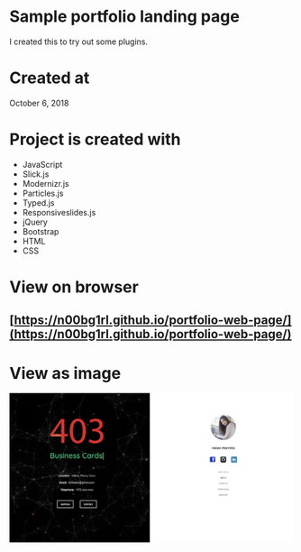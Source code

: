 # Sample portfolio landing page

I created this to try out some plugins.

# Created at

October 6, 2018

# Project is created with

* JavaScript
* Slick.js
* Modernizr.js
* Particles.js
* Typed.js
* Responsiveslides.js
* jQuery
* Bootstrap
* HTML
* CSS

# View on browser

## [https://n00bg1rl.github.io/portfolio-web-page/](https://n00bg1rl.github.io/portfolio-web-page/)
# View as image

![github](./assets/images/github.png)
